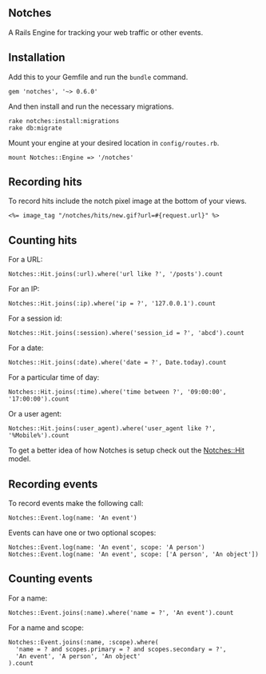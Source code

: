 Notches
-------

A Rails Engine for tracking your web traffic or other events.

Installation
------------

Add this to your Gemfile and run the `bundle` command.

    gem 'notches', '~> 0.6.0'

And then install and run the necessary migrations.

    rake notches:install:migrations
    rake db:migrate

Mount your engine at your desired location in `config/routes.rb`.

    mount Notches::Engine => '/notches'

Recording hits
--------------

To record hits include the notch pixel image at the bottom of your views.

    <%= image_tag "/notches/hits/new.gif?url=#{request.url}" %>

Counting hits
-------------

For a URL:

    Notches::Hit.joins(:url).where('url like ?', '/posts').count

For an IP:

    Notches::Hit.joins(:ip).where('ip = ?', '127.0.0.1').count

For a session id:

    Notches::Hit.joins(:session).where('session_id = ?', 'abcd').count

For a date:

    Notches::Hit.joins(:date).where('date = ?', Date.today).count

For a particular time of day:

    Notches::Hit.joins(:time).where('time between ?', '09:00:00', '17:00:00').count

Or a user agent:

    Notches::Hit.joins(:user_agent).where('user_agent like ?', '%Mobile%').count

To get a better idea of how Notches is setup check out the
[Notches::Hit](http://github.com/hypertiny/notches/blob/master/app/models/notches/hit.rb) model.

Recording events
----------------

To record events make the following call:

    Notches::Event.log(name: 'An event')

Events can have one or two optional scopes:

    Notches::Event.log(name: 'An event', scope: 'A person')
    Notches::Event.log(name: 'An event', scope: ['A person', 'An object'])

Counting events
-------------

For a name:

    Notches::Event.joins(:name).where('name = ?', 'An event').count

For a name and scope:

    Notches::Event.joins(:name, :scope).where(
      'name = ? and scopes.primary = ? and scopes.secondary = ?',
      'An event', 'A person', 'An object'
    ).count
